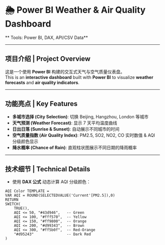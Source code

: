 # 🌦️ Power BI Weather & Air Quality Dashboard  
** Tools: Power BI, DAX, API/CSV Data**

---

## 项目介绍 | Project Overview
这是一个使用 **Power BI** 构建的交互式天气与空气质量仪表盘。  
This is an **interactive dashboard** built with **Power BI** to visualize **weather forecasts** and **air quality indicators**.

---

## 功能亮点 | Key Features
- **多城市选择 (City Selection)**: 切换 Beijing, Hangzhou, London 等城市  
- **天气预测 (Weather Forecast)**: 显示 7 天平均温度曲线  
- **日出日落 (Sunrise & Sunset)**: 自动展示不同城市的时间  
- **空气质量指数 (Air Quality Index)**: PM2.5, SO2, NO2, CO 实时数值 & AQI 分级颜色显示  
- **降水概率 (Chance of Rain)**: 直观柱状图展示不同日期的降雨概率  

---

## 技术细节 | Technical Details
- 使用 **DAX 公式** 动态计算 AQI 分级颜色：  
```DAX
AQI Color TEMPLATE =
VAR AQI = ROUND(SELECTEDVALUE('Current'[PM2.5]),0)
RETURN
SWITCH(
    TRUE(),
    AQI <= 50, "#43d946",   -- Green
    AQI <= 100, "#fff570",  -- Yellow
    AQI <= 150, "#ff9800",  -- Orange
    AQI <= 200, "#d99343",  -- Brown
    AQI <= 300, "#ff5b0f",  -- Red-Orange
    "#d95243"               -- Dark Red
)

